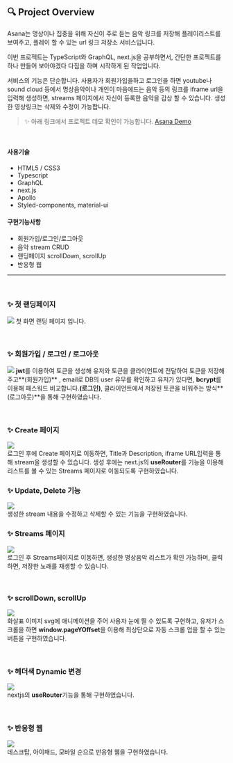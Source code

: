 ## 🔍 Project Overview

Asana는 명상이나 집중을 위해 자신이 주로 듣는 음악 링크를 저장해 플레이리스트를 보여주고, 플레이 할 수 있는 url 링크 저장소 서비스입니다.

이번 프로젝트는 TypeScript와 GraphQL, next.js을 공부하면서, 간단한 프로젝트를 하나 만들어 보아야겠다 다짐을 하며 시작하게 된 작업입니다.

서비스의 기능은 단순합니다. 사용자가 회원가입을하고 로그인을 하면 youtube나 sound cloud 등에서 명상음악이나 개인이 마음에드는 음악 등의 링크를 iframe url을 입력해 생성하면, 
streams 페이지에서 자신이 등록한 음악을 감상 할 수 있습니다.
생성한 영상링크는 삭제와 수정이 가능합니다.

>✨ 아래 링크에서 프로젝트 데모 확인이 가능합니다.
[Asana Demo](https://asana-streams.herokuapp.com/)

<br />

#### 사용기술
- HTML5 / CSS3
- Typescript
- GraphQL
- next.js
- Apollo
- Styled-components, material-ui

#### 구현기능사항
- 회원가입/로그인/로그아웃
- 음악 stream CRUD 
- 랜딩페이지 scrollDown, scrollUp
- 반응형 웹

<hr />
<br />

### ✨ 첫 랜딩페이지
![](https://images.velog.io/images/bbio3o/post/7bf83000-d3b1-4efb-bc7c-c5a137fd3c02/%E1%84%85%E1%85%A2%E1%86%AB%E1%84%83%E1%85%B5%E1%86%BC.gif)
첫 화면 랜딩 페이지 입니다.

<br />

### ✨ 회원가입 / 로그인 / 로그아웃
![](https://images.velog.io/images/bbio3o/post/a657ec65-ad9b-474a-a082-1d69f2b6c380/%E1%84%85%E1%85%A9%E1%84%80%E1%85%B3%E1%84%8B%E1%85%B5%E1%86%AB.gif)
**jwt**를 이용하여 토큰을 생성해 유저와 토큰을 클라이언트에 전달하여 토큰을 저장해주고**(회원가입)** , email로 DB의 user 유무를 확인하고 유저가 있다면, **bcrypt**를 이용해 패스워드 비교합니다.**(로그인)**, 클라이언트에서 저장된 토큰을 비워주는 방식**(로그아웃)**을 통해 구현하였습니다.

<br />

### ✨ Create 페이지
![](https://images.velog.io/images/bbio3o/post/10974ef0-306a-4867-a050-b5e31642d1b0/Create.gif)
<br />
로그인 후에 Create 페이지로 이동하면, Title과 Description, iframe URL입력을 통해 stream을 생성할 수 있습니다. 생성 후에는 next.js의 **useRouter**를 기능을 이용해 리스트를 볼 수 있는 Streams 페이지로 이동되도록 구현하였습니다.


### ✨ Update, Delete 기능
![](https://images.velog.io/images/bbio3o/post/f1f465bb-0553-43de-919d-ba398303379e/%E1%84%89%E1%85%AE%E1%84%8C%E1%85%A5%E1%86%BC%E1%84%89%E1%85%A1%E1%86%A8%E1%84%8C%E1%85%A6.gif)
<br />
생성한 stream 내용을 수정하고 삭제할 수 있는 기능을 구현하였습니다.

### ✨ Streams 페이지
![](https://images.velog.io/images/bbio3o/post/bf9cd102-7b34-48fe-9f13-69cc3f17f35a/%E1%84%89%E1%85%B3%E1%84%90%E1%85%B3%E1%84%85%E1%85%B5%E1%86%B7.gif)
<br />
로그인 후 Streams페이지로 이동하면, 생성한 명상음악 리스트가 확인 가능하며, 클릭하면, 저장한 노래를 재생할 수 있습니다. 

<br />

### ✨ scrollDown, scrollUp
![](https://images.velog.io/images/bbio3o/post/0c93a55a-c813-4110-8caa-7faae13b1cc7/%E1%84%89%E1%85%B3%E1%84%8F%E1%85%B3%E1%84%85%E1%85%A9%E1%86%AF.gif)
<br />
화살표 이미지 svg에 애니메이션을 주어 사용자 눈에 띌 수 있도록 구현하고, 유저가 스크롤을 하면 **window.pageYOffset**을 이용해 최상단으로 자동 스크롤 업을 할 수 있는 버튼을 구현하였습니다.

<br />

### ✨ 헤더색 Dynamic 변경
![](https://images.velog.io/images/bbio3o/post/a5385517-95cb-49ee-b278-bfb737a7a0da/%E1%84%92%E1%85%A6%E1%84%83%E1%85%A5%E1%84%89%E1%85%A2%E1%86%A8.gif)
<br />
nextjs의 **useRouter**기능을 통해 구현하였습니다.

<br />

### ✨ 반응형 웹
![](https://images.velog.io/images/bbio3o/post/148c7eb3-ffde-4e21-a6a4-add237c1a900/%E1%84%87%E1%85%A1%E1%86%AB%E1%84%8B%E1%85%B3%E1%86%BC%E1%84%92%E1%85%A7%E1%86%BC.jpg)
<br />
데스크탑, 아이패드, 모바일 순으로 반응형 웹을 구현하였습니다.

<br />
